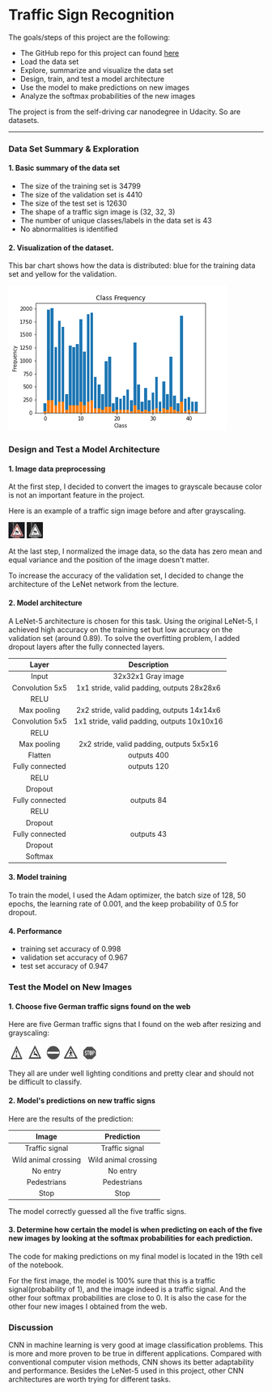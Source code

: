 # **Traffic Sign Recognition** 

The goals/steps of this project are the following:
* The GitHub repo for this project can found [here](https://github.com/DanWang1230/Traffic_Sign_Classifier)
* Load the data set
* Explore, summarize and visualize the data set
* Design, train, and test a model architecture
* Use the model to make predictions on new images
* Analyze the softmax probabilities of the new images

The project is from the self-driving car nanodegree in Udacity. So are datasets.

[//]: # (Image References)

[image1]: ./images_traffic_sign_classifier/original_image.jpg
[image2]: ./images_traffic_sign_classifier/gray.jpg
[image3]: ./images_traffic_sign_classifier/class_distribution.png
[image4]: ./images_traffic_sign_classifier/template_0.jpg
[image5]: ./images_traffic_sign_classifier/template_1.jpg
[image6]: ./images_traffic_sign_classifier/template_2.jpg
[image7]: ./images_traffic_sign_classifier/template_3.jpg
[image8]: ./images_traffic_sign_classifier/template_4.jpg


---
### Data Set Summary & Exploration

#### 1. Basic summary of the data set

* The size of the training set is 34799
* The size of the validation set is 4410
* The size of the test set is 12630
* The shape of a traffic sign image is (32, 32, 3)
* The number of unique classes/labels in the data set is 43
* No abnormalities is identified

#### 2. Visualization of the dataset.

This bar chart shows how the data is distributed: blue for the training data set and yellow for the validation.

![alt text][image3]

### Design and Test a Model Architecture

#### 1. Image data preprocessing

At the first step, I decided to convert the images to grayscale because color is not an important feature in the project.

Here is an example of a traffic sign image before and after grayscaling.

![alt text][image1] ![alt text][image2]

At the last step, I normalized the image data, so the data has zero mean and equal variance and the position of the image doesn't matter.

To increase the accuracy of the validation set, I decided to change the architecture of the LeNet network from the lecture.


#### 2. Model architecture

A LeNet-5 architecture is chosen for this task. Using the original LeNet-5, I achieved high accuracy on the training set but low accuracy on the validation set (around 0.89). To solve the overfitting problem, I added dropout layers after the fully connected layers. 

| Layer         		|     Description	        					| 
|:---------------------:|:---------------------------------------------:| 
| Input         		| 32x32x1 Gray image   							| 
| Convolution 5x5     	| 1x1 stride, valid padding, outputs 28x28x6 	|
| RELU					|												|
| Max pooling	      	| 2x2 stride, valid padding, outputs 14x14x6 	|
| Convolution 5x5	    | 1x1 stride, valid padding, outputs 10x10x16   |
| RELU					|												|
| Max pooling	      	| 2x2 stride, valid padding, outputs 5x5x16	    |
| Flatten				| outputs 400									|
| Fully connected		| outputs 120 									|
| RELU					|												|
| Dropout				|												|
| Fully connected		| outputs 84 									|
| RELU					|												|
| Dropout				|												|
| Fully connected		| outputs 43									|
| Dropout				|												|
| Softmax				|      									        | 


#### 3. Model training

To train the model, I used the Adam optimizer, the batch size of 128, 50 epochs, the learning rate of 0.001, and the keep probability of 0.5 for dropout.

#### 4. Performance

* training set accuracy of 0.998
* validation set accuracy of 0.967 
* test set accuracy of 0.947

### Test the Model on New Images

#### 1. Choose five German traffic signs found on the web

Here are five German traffic signs that I found on the web after resizing and grayscaling:

![alt text][image4] ![alt text][image5] ![alt text][image6] 
![alt text][image7] ![alt text][image8]

They all are under well lighting conditions and pretty clear and should not be difficult to classify.

#### 2. Model's predictions on new traffic signs
Here are the results of the prediction:

| Image			        |     Prediction	        					| 
|:---------------------:|:---------------------------------------------:| 
| Traffic signal      	| Traffic signal 								| 
| Wild animal crossing  | Wild animal crossing 							|
| No entry				| No entry          							|
| Pedestrians	   		| Pedestrians					 				|
| Stop          		| Stop               							|


The model correctly guessed all the five traffic signs.

#### 3. Determine how certain the model is when predicting on each of the five new images by looking at the softmax probabilities for each prediction.

The code for making predictions on my final model is located in the 19th cell of the notebook.

For the first image, the model is 100% sure that this is a traffic signal(probability of 1), and the image indeed is a traffic signal. And the other four softmax probabilities are close to 0. It is also the case for the other four new images I obtained from the web.

### Discussion

CNN in machine learning is very good at image classification problems. This is more and more proven to be true in different applications. Compared with conventional computer vision methods, CNN shows its better adaptability and performance. Besides the LeNet-5 used in this project, other CNN architectures are worth trying for different tasks.
